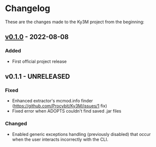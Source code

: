 # Changelog

These are the changes made to the Ky3M project from the beginning:

## [v0.1.0](https://github.com/Procybit/Ky3M/releases/tag/v0.1.0) - 2022-08-08

### Added

- First official project release

## v0.1.1 - UNRELEASED

### Fixed

- Enhanced extractor's mcmod.info finder (https://github.com/Procybit/Ky3M/issues/1 fix)
- Fixed error when ADOPTS couldn't find saved .jar files

### Changed

- Enabled generic exceptions handling (previously disabled) that occur when the user interacts incorrectly with the CLI.
